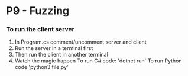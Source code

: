 # P9 - Fuzzing
### To run the client server
1. In Program.cs comment/uncomment server and client
2. Run the server in a terminal first
3. Then run the client in another terminal
4. Watch the magic happen
To run C# code: 'dotnet run'
To run Python code 'python3 file.py'
